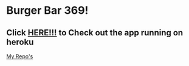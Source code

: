 # Burger Bar 369!  

## Click [HERE!!!](https://burger-bar-369.herokuapp.com/) to Check out the app running on heroku


   [My Repo's](https://github.com/ivergil/burger.git) 
